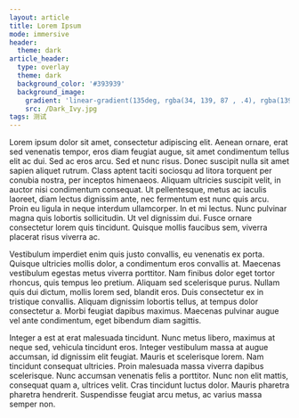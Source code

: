 ```yaml
---
layout: article
title: Lorem Ipsum
mode: immersive
header:
  theme: dark
article_header:
  type: overlay
  theme: dark
  background_color: '#393939'
  background_image:
    gradient: 'linear-gradient(135deg, rgba(34, 139, 87 , .4), rgba(139, 34, 139, .4))'
    src: /Dark_Ivy.jpg
tags: 测试
---
```


Lorem ipsum dolor sit amet, consectetur adipiscing elit.<!--more--> Aenean ornare, erat sed venenatis tempor, eros diam feugiat augue, sit amet condimentum tellus elit ac dui. Sed ac eros arcu. Sed et nunc risus. Donec suscipit nulla sit amet sapien aliquet rutrum. Class aptent taciti sociosqu ad litora torquent per conubia nostra, per inceptos himenaeos. Aliquam ultricies suscipit velit, in auctor nisi condimentum consequat. Ut pellentesque, metus ac iaculis laoreet, diam lectus dignissim ante, nec fermentum est nunc quis arcu. Proin eu ligula in neque interdum ullamcorper. In et mi lectus. Nunc pulvinar magna quis lobortis sollicitudin. Ut vel dignissim dui. Fusce ornare consectetur lorem quis tincidunt. Quisque mollis faucibus sem, viverra placerat risus viverra ac.

Vestibulum imperdiet enim quis justo convallis, eu venenatis ex porta. Quisque ultricies mollis dolor, a condimentum eros convallis at. Maecenas vestibulum egestas metus viverra porttitor. Nam finibus dolor eget tortor rhoncus, quis tempus leo pretium. Aliquam sed scelerisque purus. Nullam quis dui dictum, mollis lorem sed, blandit eros. Duis consectetur ex in tristique convallis. Aliquam dignissim lobortis tellus, at tempus dolor consectetur a. Morbi feugiat dapibus maximus. Maecenas pulvinar augue vel ante condimentum, eget bibendum diam sagittis.

Integer a est at erat malesuada tincidunt. Nunc metus libero, maximus at neque sed, vehicula tincidunt eros. Integer vestibulum massa at augue accumsan, id dignissim elit feugiat. Mauris et scelerisque lorem. Nam tincidunt consequat ultricies. Proin malesuada massa viverra dapibus scelerisque. Nunc accumsan venenatis felis a porttitor. Nunc non elit mattis, consequat quam a, ultrices velit. Cras tincidunt luctus dolor. Mauris pharetra pharetra hendrerit. Suspendisse feugiat arcu metus, ac varius massa semper non.
